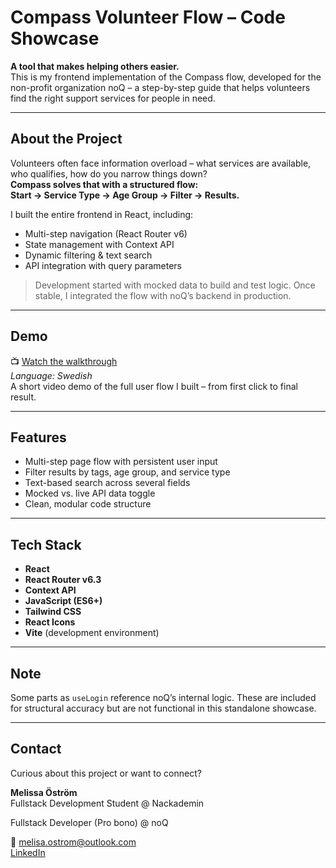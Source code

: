 # Compass Volunteer Flow – Code Showcase

**A tool that makes helping others easier.**  
This is my frontend implementation of the Compass flow, developed for the non-profit organization noQ – a step-by-step guide that helps volunteers find the right support services for people in need.

---

## About the Project

Volunteers often face information overload – what services are available, who qualifies, how do you narrow things down?  
**Compass solves that with a structured flow:**  
**Start → Service Type → Age Group → Filter → Results.**

I built the entire frontend in React, including:
- Multi-step navigation (React Router v6)
- State management with Context API
- Dynamic filtering & text search
- API integration with query parameters

> Development started with mocked data to build and test logic. Once stable, I integrated the flow with noQ’s backend in production.

---

## Demo

📺 [Watch the walkthrough](https://www.youtube.com/watch?v=L4yjd7nKKBI)  
*Language: Swedish*  
A short video demo of the full user flow I built – from first click to final result.

---

## Features

- Multi-step page flow with persistent user input
- Filter results by tags, age group, and service type
- Text-based search across several fields
- Mocked vs. live API data toggle
- Clean, modular code structure

---

## Tech Stack

- **React**
- **React Router v6.3**
- **Context API**
- **JavaScript (ES6+)**
- **Tailwind CSS**
- **React Icons**
- **Vite** (development environment)

---

## Note

Some parts as `useLogin` reference noQ’s internal logic. These are included for structural accuracy but are not functional in this standalone showcase.

---

## Contact

Curious about this project or want to connect?

**Melissa Öström**  
Fullstack Development Student @ Nackademin 

Fullstack Developer (Pro bono) @ noQ

📧 melisa.ostrom@outlook.com  
[LinkedIn](https://www.linkedin.com/in/melissaostrom)

